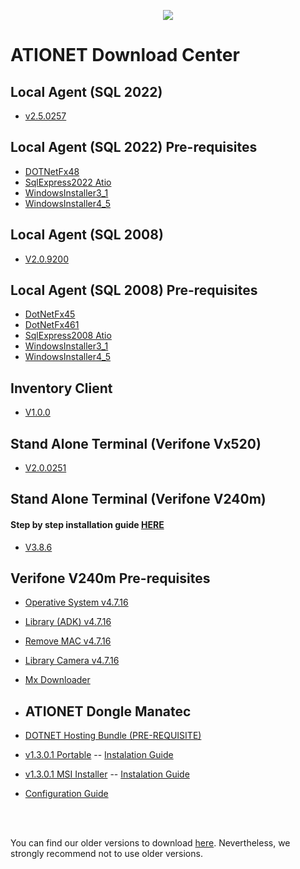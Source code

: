 
<p align="center">
  <img src="https://github.com/Ationet/ationetdocs/raw/master/Content/Images/ATIOnetLogo_250x70.png" />
</p>

# ATIONET Download Center

## Local Agent (SQL 2022)
- [v2.5.0257](https://github.com/Ationet/ationetdownloads/raw/refs/heads/master/Download%20Files/Local%20Agent%20(SQL%202022)/LA%202.5.0257.zip)

## Local Agent (SQL 2022) Pre-requisites
- [DOTNetFx48](https://www.dropbox.com/scl/fo/xz152qagna2ggeexgh5fx/AE9P8xSaBGyfw5HjYIxxJZk?rlkey=qaua545f5tb36nx3kpo32g3g8&dl=1)
- [SqlExpress2022 Atio](https://www.dropbox.com/scl/fo/heosnows0vc84gz73ofy3/AFgIG07cHyTJXD23PWu3PFA?rlkey=qdurzvgyptte10pqtsls2qjt5&dl=1)
- [WindowsInstaller3_1](https://www.dropbox.com/sh/3ougehv562y10lk/AABW_ut6GanPPQ_Vs4uz2tyea?dl=1)
- [WindowsInstaller4_5](https://www.dropbox.com/sh/nb0l663jln6jzaf/AAA5bZ-krsQua-qj829Itfw9a?dl=1)

## Local Agent (SQL 2008)
- [V2.0.9200](https://github.com/Ationet/ationetdownloads/raw/refs/heads/master/Download%20Files/Local%20Agent%20(SQL%202008)/LA%20V2.0.9200.zip)

## Local Agent (SQL 2008) Pre-requisites
- [DotNetFx45](https://www.dropbox.com/sh/7ce3wik49m4sl2w/AACJ9MW-xOD7TKfOIfbz3EYfa?dl=1)
- [DotNetFx461](https://www.dropbox.com/sh/1vbzunfx1p33hsp/AAAjKmXFY32RbT6oGdIyl0E-a?dl=1)
- [SqlExpress2008 Atio](https://www.dropbox.com/sh/hozg2pq9nkufb47/AACsadChxE2P-e1yVMLt0jgBa?dl=1)
- [WindowsInstaller3_1](https://www.dropbox.com/sh/3ougehv562y10lk/AABW_ut6GanPPQ_Vs4uz2tyea?dl=1)
- [WindowsInstaller4_5](https://www.dropbox.com/sh/nb0l663jln6jzaf/AAA5bZ-krsQua-qj829Itfw9a?dl=1)
    
    
## Inventory Client
- [V1.0.0](https://www.dropbox.com/s/mqgwmbfq8rf5p4s/ATIONet%20Inventory%20Client%201.0.0.zip?dl=1)
    
    
## Stand Alone Terminal (Verifone Vx520)
- [V2.0.0251](https://www.dropbox.com/s/vc00m1w955dafe1/StandAlone%20%282.0.0251%29%20EVO.zip?dl=1)

        
## Stand Alone Terminal (Verifone V240m)
#### Step by step installation guide [HERE](https://github.com/Ationet/ationetdocs/blob/master/README_TechnicalDocumentation.md#v240m-standalone-terminal-installation-guide)
- [V3.8.6](https://www.dropbox.com/scl/fi/r522bbl8ra09ca8o99e0s/StandAlone-V240mv3.8.6.tgz?rlkey=i73hyorq1yvdz69fvyns5d49z&dl=1)
 
    
## Verifone V240m Pre-requisites
- [Operative System v4.7.16](https://www.dropbox.com/s/atg659vb5rbzm7r/dl.vos2-prod-Engage-release-31342300.tgz?dl=1)
- [Library (ADK) v4.7.16](https://www.dropbox.com/s/ieeah7e3i5t193u/dl.adk-4.7.16-1260-vos2-engage-prod.tgz?dl=1)
- [Remove MAC v4.7.16](https://www.dropbox.com/s/5prax0vxmb7b9u7/dl.mac-remove-3.80.11-prod.tgz?dl=1)
- [Library Camera v4.7.16](https://www.dropbox.com/s/o835ogktq4zvyem/dl.libhoneywell-0.3-4-prod.tar?dl=1)
- [Mx Downloader](https://www.dropbox.com/s/r15jo6iqubtkbon/MxDownloader_2.9.0_Setup.exe?dl=1)

- ## ATIONET Dongle Manatec

- [DOTNET Hosting Bundle (PRE-REQUISITE)](https://www.dropbox.com/scl/fi/vljvuqzghngswnvvdaw58/dotnet-hosting-6.0.36-win.exe?rlkey=ka92j5hbi45x69gpp74rnt2me&st=kzu5mo18&dl=0)
- [v1.3.0.1 Portable](https://www.dropbox.com/scl/fi/fm7j1drs9aochwiz0otrk/Atio.DongleManatecPortable_1.3.0.1.zip?rlkey=ocizasshjf45wwhypy9qzqn98&st=06st2l0l&dl=0)
 -- [Instalation Guide](https://www.dropbox.com/scl/fi/ukjpw4v8wr2b3u28rrqfy/ATIONET-Dongle-Manatec-Portable-Installation-Guide.pdf?rlkey=ia19vjsykrlyp7ljb01rzd6xn&st=4f6umyv6&dl=0)
- [v1.3.0.1 MSI Installer](https://www.dropbox.com/scl/fi/oxhr6w8exs0dolatlci1j/AtionetDongleManatecSetup_1.3.0.1.zip?rlkey=88odlbey6h21ute0dk1eghtkx&st=zrzq915b&dl=0)  -- [Instalation Guide](https://www.dropbox.com/scl/fi/5w5mcid7m3qk1wj9nx7ep/ATIONET-Dongle-Manatec-MSI-Installation-Guide.pdf?rlkey=5jjj4skfgwo66bta9n4ig5c14&st=x9cy26nf&dl=0)
- [Configuration Guide](https://www.dropbox.com/scl/fi/51v2wfkdwzea1lbo9lwbp/ATIONET-Dongle-Manatec-Configuration-Guide.pdf?rlkey=3ycb6a8zuekolk1gv71dkvx37&st=u55turqr&dl=0)

<br />
<br />

You can find our older versions to download [here](https://github.com/Ationet/ationetdownloads/blob/master/Older%20Version.md). Nevertheless, we strongly recommend not to use older versions.
